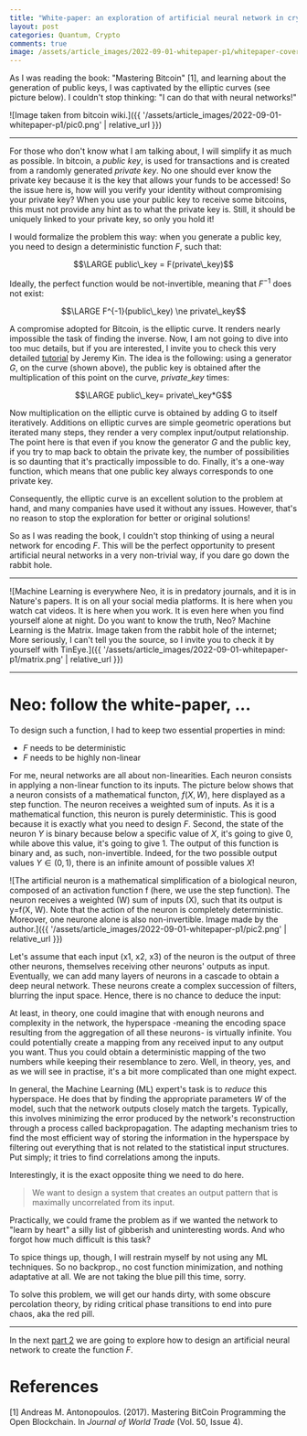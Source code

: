 ```yaml
---
title: "White-paper: an exploration of artificial neural network in crypto (Part 1)"
layout: post
categories: Quantum, Crypto
comments: true
image: /assets/article_images/2022-09-01-whitepaper-p1/whitepaper-cover.jpg
---
```


As I was reading the book: "Mastering Bitcoin" [1], and learning about the generation of public keys, I was captivated by the elliptic curves (see picture below). I couldn't stop thinking: "I can do that with neural networks!"

![Image taken from bitcoin wiki.]({{ '/assets/article_images/2022-09-01-whitepaper-p1/pic0.png' | relative_url }})


***

For those who don't know what I am talking about, I will simplify it as much as possible. In bitcoin, a *public key*, is used for transactions and is created from a randomly generated *private key*. No one should ever know the private key because it is the key that allows your funds to be accessed! So the issue here is, how will you verify your identity without compromising your private key? When you use your public key to receive some bitcoins, this must not provide any hint as to what the private key is. Still, it should be uniquely linked to your private key, so only you hold it! 

I would formalize the problem this way: when you generate a public key, you need to design a deterministic function $F$, such that:

$$\LARGE public\_key = F(private\_key)$$

Ideally, the perfect function would be not-invertible, meaning that $F^{-1}$ does not exist:

$$\LARGE F^{-1}(public\_key) \ne private\_key$$

A compromise adopted for Bitcoin, is the elliptic curve. It renders nearly impossible the task of finding the inverse. Now, I am not going to dive into too muc details, but if you are interested, I invite you to check this very detailed [tutorial](https://jeremykun.com/2014/02/24/elliptic-curves-as-python-objects/) by Jeremy Kin. 
The idea is the following:  using a generator $G$, on the curve (shown above), the public key is obtained after the multiplication of this point on the curve, $private\_key$ times:

$$\LARGE public\_key= private\_key*G$$

Now multiplication on the elliptic curve is obtained by adding G to itself iteratively. Additions on elliptic curves are simple geometric operations but iterated many steps, they render a very complex input/output relationship. The point here is that even if you know the generator $G$ and the public key, if you try to map back to obtain the private key, the number of possibilities is so daunting that it's practically impossible to do. Finally, it's a one-way function, which means that one public key always corresponds to one private key. 

 Consequently, the elliptic curve is an excellent solution to the problem at hand, and many companies have used it without any issues. However, that's no reason to stop the exploration for better or original solutions!

So as I was reading the book, I couldn't stop thinking of using a neural network for encoding $F$. This will be the perfect opportunity to present artificial neural networks in a very non-trivial way, if you dare go down the rabbit hole.

***

![Machine Learning is everywhere Neo, it is in predatory journals, and it is in Nature's papers. It is on all your social media platforms. It is here when you watch cat videos. It is here when you work. It is even here when you find yourself alone at night. Do you want to know the truth, Neo? Machine Learning is the Matrix. Image taken from the rabbit hole of the internet; More seriously, I can't tell you the source, so I invite you to check it by yourself with TinEye.]({{ '/assets/article_images/2022-09-01-whitepaper-p1/matrix.png' | relative_url }})


***

# Neo: follow the white-paper, ...

To design such a function, I had to keep two essential properties in mind:
- $F$ needs to be deterministic
- $F$ needs to be highly non-linear

For me, neural networks are all about non-linearities. Each neuron consists in applying a non-linear function to its inputs. The picture below shows that a neuron consists of a mathematical functon, $f(X, W)$, here displayed as a step function. The neuron receives a weighted sum of inputs. As it is a mathematical function, this neuron is purely deterministic. This is good because it is exactly what you need to design $F$. Second, the state of the neuron $Y$ is binary because below a specific value of $X$, it's going to give $0$, while above this value, it's going to give $1$. The output of this function is binary and, as such, non-invertible. Indeed, for the two possible output values $Y\in (0, 1)$, there is an infinite amount of possible values $X$! 

![The artificial neuron is a mathematical simplification of a biological neuron, composed of an activation function f (here, we use the step function). The neuron receives a weighted (W) sum of inputs (X), such that its output is y=f(X, W). Note that the action of the neuron is completely deterministic. Moreover, one neurone alone is also non-invertible. Image made by the author.]({{ '/assets/article_images/2022-09-01-whitepaper-p1/pic2.png' | relative_url }})


Let's assume that each input (x1, x2, x3) of the neuron is the output of three other neurons, themselves receiving other neurons' outputs as input. Eventually, we can add many layers of neurons in a cascade to obtain a deep neural network. These neurons create a complex succession of filters, blurring the input space. Hence, there is no chance to deduce the input:

At least, in theory, one could imagine that with enough neurons and complexity in the network, the hyperspace -meaning the encoding space resulting from the aggregation of all these neurons- is virtually infinite. You could potentially create a mapping from any received input to any output you want. Thus you could obtain a deterministic mapping of the two numbers while keeping their resemblance to zero. Well, in theory, yes, and as we will see in practise, it's a bit more complicated than one might expect. 

In general, the Machine Learning (ML) expert's task is to *reduce* this hyperspace. He does that by finding the appropriate parameters $W$ of the model, such that the network outputs closely match the targets. Typically, this involves minimizing the error produced by the network's reconstruction through a process called backpropagation. The adapting mechanism tries to find the most efficient way of storing the information in the hyperspace by filtering out everything that is not related to the statistical input structures. Put simply; it tries to find correlations among the inputs. 

Interestingly, it is the exact opposite thing we need to do here. 
> We want to design a system that creates an output pattern that is maximally uncorrelated from its input. 

Practically, we could frame the problem as if we wanted the network to "learn by heart" a silly list of gibberish and uninteresting words. And who forgot how much difficult is this task?

To spice things up, though, I will restrain myself by not using any ML techniques. So no backprop., no cost function minimization, and nothing adaptative at all. We are not taking the blue pill this time, sorry. 

To solve this problem, we will get our hands dirty, with some obscure percolation theory, by riding critical phase transitions to end into pure chaos, aka the red pill. 

***

In the next [part 2](https://manuneuro.github.io/EmmanuelCalvet//quantum,/crypto/2022/09/24/whitepaper-p2.html) we are going to explore how to design an artificial neural network to create the function $F$.

# References
[1] Andreas M. Antonopoulos. (2017). Mastering BitCoin Programming the Open Blockchain. In <i>Journal of World Trade</i> (Vol. 50, Issue 4).

